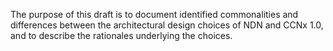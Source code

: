 
The purpose of this draft is to document identified commonalities and differences between the architectural design choices of NDN and CCNx 1.0, and to describe the rationales underlying the choices.
<!-- the discussions of the ICN Harmonization Study Group regarding the architectural or design choices made in the NDN and CCNx 1.0 realizations of Information-Centric Networking vision -->

